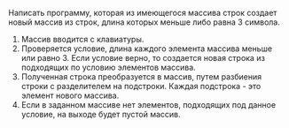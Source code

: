 Написать программу, которая из имеющегося массива строк создает новый массив из строк, длина которых меньше либо равна 3 символа.

1. Массив вводится с клавиатуры.
2. Проверяется условие, длина каждого элемента массива меньше или равно 3. Если условие верно, то создается новая строка из подходящих по условию элементов массива.
3. Полученная строка преобразуется в массив, путем разбиения строки с разделителем на подстроки. Каждая подстрока - это элемент нового массива.
4. Если в заданном массиве нет элементов, подходящих под данное условие, на выходе будет пустой массив.